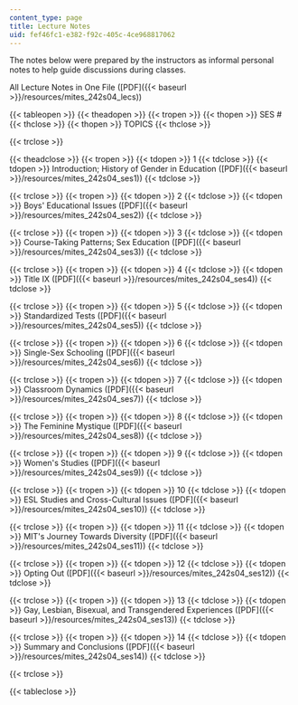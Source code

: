 ```yaml
---
content_type: page
title: Lecture Notes
uid: fef46fc1-e382-f92c-405c-4ce968817062
---
```


The notes below were prepared by the instructors as informal personal notes to help guide discussions during classes.

All Lecture Notes in One File ([PDF]({{< baseurl >}}/resources/mites_242s04_lecs))

{{< tableopen >}}
{{< theadopen >}}
{{< tropen >}}
{{< thopen >}}
SES #
{{< thclose >}}
{{< thopen >}}
TOPICS
{{< thclose >}}

{{< trclose >}}

{{< theadclose >}}
{{< tropen >}}
{{< tdopen >}}
1
{{< tdclose >}}
{{< tdopen >}}
Introduction; History of Gender in Education ([PDF]({{< baseurl >}}/resources/mites_242s04_ses1))
{{< tdclose >}}

{{< trclose >}}
{{< tropen >}}
{{< tdopen >}}
2
{{< tdclose >}}
{{< tdopen >}}
Boys' Educational Issues ([PDF]({{< baseurl >}}/resources/mites_242s04_ses2))
{{< tdclose >}}

{{< trclose >}}
{{< tropen >}}
{{< tdopen >}}
3
{{< tdclose >}}
{{< tdopen >}}
Course-Taking Patterns; Sex Education ([PDF]({{< baseurl >}}/resources/mites_242s04_ses3))
{{< tdclose >}}

{{< trclose >}}
{{< tropen >}}
{{< tdopen >}}
4
{{< tdclose >}}
{{< tdopen >}}
Title IX ([PDF]({{< baseurl >}}/resources/mites_242s04_ses4))
{{< tdclose >}}

{{< trclose >}}
{{< tropen >}}
{{< tdopen >}}
5
{{< tdclose >}}
{{< tdopen >}}
Standardized Tests ([PDF]({{< baseurl >}}/resources/mites_242s04_ses5))
{{< tdclose >}}

{{< trclose >}}
{{< tropen >}}
{{< tdopen >}}
6
{{< tdclose >}}
{{< tdopen >}}
Single-Sex Schooling ([PDF]({{< baseurl >}}/resources/mites_242s04_ses6))
{{< tdclose >}}

{{< trclose >}}
{{< tropen >}}
{{< tdopen >}}
7
{{< tdclose >}}
{{< tdopen >}}
Classroom Dynamics ([PDF]({{< baseurl >}}/resources/mites_242s04_ses7))
{{< tdclose >}}

{{< trclose >}}
{{< tropen >}}
{{< tdopen >}}
8
{{< tdclose >}}
{{< tdopen >}}
The Feminine Mystique ([PDF]({{< baseurl >}}/resources/mites_242s04_ses8))
{{< tdclose >}}

{{< trclose >}}
{{< tropen >}}
{{< tdopen >}}
9
{{< tdclose >}}
{{< tdopen >}}
Women's Studies ([PDF]({{< baseurl >}}/resources/mites_242s04_ses9))
{{< tdclose >}}

{{< trclose >}}
{{< tropen >}}
{{< tdopen >}}
10
{{< tdclose >}}
{{< tdopen >}}
ESL Studies and Cross-Cultural Issues ([PDF]({{< baseurl >}}/resources/mites_242s04_ses10))
{{< tdclose >}}

{{< trclose >}}
{{< tropen >}}
{{< tdopen >}}
11
{{< tdclose >}}
{{< tdopen >}}
MIT's Journey Towards Diversity ([PDF]({{< baseurl >}}/resources/mites_242s04_ses11))
{{< tdclose >}}

{{< trclose >}}
{{< tropen >}}
{{< tdopen >}}
12
{{< tdclose >}}
{{< tdopen >}}
Opting Out ([PDF]({{< baseurl >}}/resources/mites_242s04_ses12))
{{< tdclose >}}

{{< trclose >}}
{{< tropen >}}
{{< tdopen >}}
13
{{< tdclose >}}
{{< tdopen >}}
Gay, Lesbian, Bisexual, and Transgendered Experiences ([PDF]({{< baseurl >}}/resources/mites_242s04_ses13))
{{< tdclose >}}

{{< trclose >}}
{{< tropen >}}
{{< tdopen >}}
14
{{< tdclose >}}
{{< tdopen >}}
Summary and Conclusions ([PDF]({{< baseurl >}}/resources/mites_242s04_ses14))
{{< tdclose >}}

{{< trclose >}}

{{< tableclose >}}